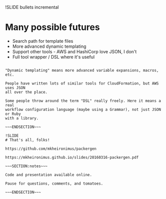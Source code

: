 !SLIDE bullets incremental
# Many possible futures
* Search path for template files
* More advanced dynamic templating
* Support other tools - AWS and HashiCorp love JSON, I don't
* Full tool wrapper / DSL where it's useful

~~~SECTION:notes~~~

"Dynamic templating" means more advanced variable expansions, macros, etc.

People have written lots of similar tools for CloudFormation, but AWS uses JSON
all over the place.

Some people throw around the term "DSL" really freely. Here it means a real
workflow configuration language (maybe using a Grammar), not just JSON or Ruby
with a library.

~~~ENDSECTION~~~

!SLIDE
# That's all, folks!

https://github.com/mkheironimus/packergen

https://mkheironimus.github.io/slides/20160316-packergen.pdf

~~~SECTION:notes~~~

Code and presentation available online.

Pause for questions, comments, and tomatoes.

~~~ENDSECTION~~~
